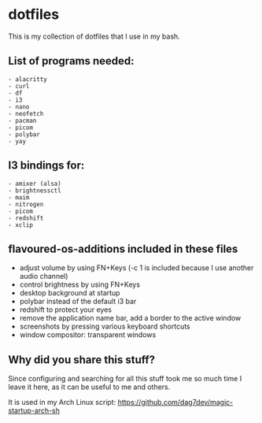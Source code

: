 # dotfiles

This is my collection of dotfiles that I use in my bash.

## List of programs needed:
```
- alacritty
- curl
- df
- i3
- nano
- neofetch
- pacman
- picom
- polybar
- yay
```

## I3 bindings for:
```
- amixer (alsa)
- brightnessctl
- maim
- nitrogen
- picom
- redshift
- xclip
```

## flavoured-os-additions included in these files
- adjust volume by using FN+Keys (-c 1 is included because I use another audio channel)
- control brightness by using FN+Keys
- desktop background at startup
- polybar instead of the default i3 bar
- redshift to protect your eyes
- remove the application name bar, add a border to the active window
- screenshots by pressing various keyboard shortcuts
- window compositor: transparent windows

## Why did you share this stuff?
Since configuring and searching for all this stuff took me so much time I leave it here, as it can be useful to me and others.

It is used in my Arch Linux script: https://github.com/dag7dev/magic-startup-arch-sh
